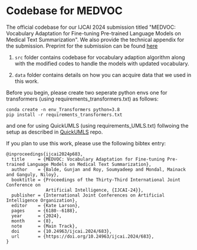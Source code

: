 # Codebase for MEDVOC
 The official codebase for our IJCAI 2024 submission titled "MEDVOC: Vocabulary Adaptation for Fine-tuning Pre-trained Language Models on Medical Text Summarization". We also provide the technical appendix for the submission. Preprint for the submission can be found [here](https://arxiv.org/abs/2405.04163)

 1.  ```src``` folder contains codebase for vocabulary adaption algorithm along with the modified codes to handle the models with updated vocabulary.

 2. ```data``` folder contains details on how you can acquire data that we used in this work.

Before you begin, please create two seperate python envs one for transformers (using requirements_transformers.txt) as follows:
```
conda create -n env_Transformers python=3.8
pip install -r requirements_transformers.txt
```

and one for using QuickUMLS (using requirements_UMLS.txt) follwoing the setup as described in [QuickUMLS](https://github.com/Georgetown-IR-Lab/QuickUMLS) repo.


If you plan to use this work, please use the following bibtex entry:

```
@inproceedings{ijcai2024p683,
  title     = {MEDVOC: Vocabulary Adaptation for Fine-tuning Pre-trained Language Models on Medical Text Summarization},
  author    = {Balde, Gunjan and Roy, Soumyadeep and Mondal, Mainack and Ganguly, Niloy},
  booktitle = {Proceedings of the Thirty-Third International Joint Conference on
               Artificial Intelligence, {IJCAI-24}},
  publisher = {International Joint Conferences on Artificial Intelligence Organization},
  editor    = {Kate Larson},
  pages     = {6180--6188},
  year      = {2024},
  month     = {8},
  note      = {Main Track},
  doi       = {10.24963/ijcai.2024/683},
  url       = {https://doi.org/10.24963/ijcai.2024/683},
}
```
